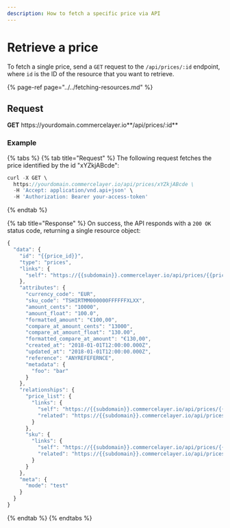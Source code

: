 ```yaml
---
description: How to fetch a specific price via API
---
```


# Retrieve a price

To fetch a single price, send a `GET` request to the `/api/prices/:id` endpoint, where `id` is the ID of the resource that you want to retrieve.

{% page-ref page="../../fetching-resources.md" %}

## Request

**GET** https://<i></i>yourdomain.commercelayer.io**/api/prices/:id**

### **Example**

{% tabs %}
{% tab title="Request" %}
The following request fetches the price identified by the id "xYZkjABcde":

```javascript
curl -X GET \
  https://yourdomain.commercelayer.io/api/prices/xYZkjABcde \
  -H 'Accept: application/vnd.api+json' \
  -H 'Authorization: Bearer your-access-token'
```
{% endtab %}

{% tab title="Response" %}
On success, the API responds with a `200 OK` status code, returning a single resource object:

```javascript
{
  "data": {
    "id": "{{price_id}}",
    "type": "prices",
    "links": {
      "self": "https://{{subdomain}}.commercelayer.io/api/prices/{{price_id}}"
    },
    "attributes": {
      "currency_code": "EUR",
      "sku_code": "TSHIRTMM000000FFFFFFXLXX",
      "amount_cents": "10000",
      "amount_float": "100.0",
      "formatted_amount": "€100,00",
      "compare_at_amount_cents": "13000",
      "compare_at_amount_float": "130.00",
      "formatted_compare_at_amount": "€130,00",
      "created_at": "2018-01-01T12:00:00.000Z",
      "updated_at": "2018-01-01T12:00:00.000Z",
      "reference": "ANYREFEFERNCE",
      "metadata": {
        "foo": "bar"
      }
    },
    "relationships": {
      "price_list": {
        "links": {
          "self": "https://{{subdomain}}.commercelayer.io/api/prices/{{price_id}}/relationships/price_list",
          "related": "https://{{subdomain}}.commercelayer.io/api/prices/{{price_id}}/price_list"
        }
      },
      "sku": {
        "links": {
          "self": "https://{{subdomain}}.commercelayer.io/api/prices/{{price_id}}/relationships/sku",
          "related": "https://{{subdomain}}.commercelayer.io/api/prices/{{price_id}}/sku"
        }
      }
    },
    "meta": {
      "mode": "test"
    }
  }
}
```
{% endtab %}
{% endtabs %}
